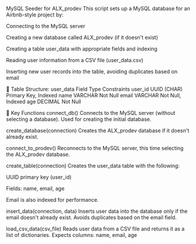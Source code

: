  MySQL Seeder for ALX_prodev
This script sets up a MySQL database for an Airbnb-style project by:

Connecting to the MySQL server

Creating a new database called ALX_prodev (if it doesn't exist)

Creating a table user_data with appropriate fields and indexing

Reading user information from a CSV file (user_data.csv)

Inserting new user records into the table, avoiding duplicates based on email

🧩 Table Structure: user_data
Field	Type	Constraints
user_id	UUID (CHAR)	Primary Key, Indexed
name	VARCHAR	Not Null
email	VARCHAR	Not Null, Indexed
age	DECIMAL	Not Null

🧪 Key Functions
connect_db()
Connects to the MySQL server (without selecting a database). Used for creating the initial database.

create_database(connection)
Creates the ALX_prodev database if it doesn't already exist.

connect_to_prodev()
Reconnects to the MySQL server, this time selecting the ALX_prodev database.

create_table(connection)
Creates the user_data table with the following:

UUID primary key (user_id)

Fields: name, email, age

Email is also indexed for performance.

insert_data(connection, data)
Inserts user data into the database only if the email doesn't already exist. Avoids duplicates based on the email field.

load_csv_data(csv_file)
Reads user data from a CSV file and returns it as a list of dictionaries. Expects columns: name, email, age